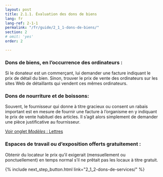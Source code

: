 ```yaml
---
layout: post
title: 2.1.1. Évaluation des dons de biens
lang: fr
lang-ref: 2-1-1
permalink: "/fr/guide/2_1_1-dons-de-biens/"
section: 2
# omit: 'yes'
order: 2

---
```

### Dons de biens, en l’occurrence des ordinateurs :

Si le donateur est un commerçant, lui demander une facture indiquant le prix de détail du bien. Sinon, trouver le prix de vente des ordinateurs sur les sites Web de détaillants qui vendent ces mêmes ordinateurs.

### Dons de nourriture et de boissons:

Souvent, le fournisseur qui donne à titre gracieux ou consent un rabais important est en mesure de fournir une facture à l’organisme en y indiquant le prix de vente habituel des articles. Il s’agit alors simplement de demander une pièce justificative au fournisseur.

<a href="{{ site.baseurl }}/fr/boîte_à_outils/modèles/" class="toolkit">Voir onglet _Modèles_ : Lettres</a>

### Espaces de travail ou d’exposition offerts gratuitement :

Obtenir du locateur le prix qu’il exigerait (mensuellement ou ponctuellement) en temps normal s’il ne prêtait pas les locaux à titre gratuit.

{% include next_step_button.html link="2_1_2-dons-de-services/" %}
